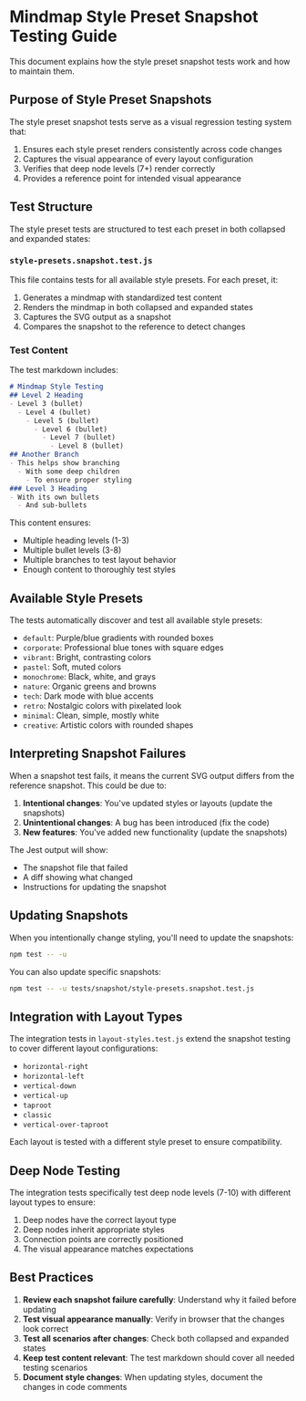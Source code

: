 # Mindmap Style Preset Snapshot Testing Guide

This document explains how the style preset snapshot tests work and how to maintain them.

## Purpose of Style Preset Snapshots

The style preset snapshot tests serve as a visual regression testing system that:

1. Ensures each style preset renders consistently across code changes
2. Captures the visual appearance of every layout configuration
3. Verifies that deep node levels (7+) render correctly
4. Provides a reference point for intended visual appearance

## Test Structure

The style preset tests are structured to test each preset in both collapsed and expanded states:

### `style-presets.snapshot.test.js`

This file contains tests for all available style presets. For each preset, it:

1. Generates a mindmap with standardized test content
2. Renders the mindmap in both collapsed and expanded states
3. Captures the SVG output as a snapshot
4. Compares the snapshot to the reference to detect changes

### Test Content

The test markdown includes:

```markdown
# Mindmap Style Testing
## Level 2 Heading
- Level 3 (bullet)
  - Level 4 (bullet)
    - Level 5 (bullet)
      - Level 6 (bullet)
        - Level 7 (bullet)
          - Level 8 (bullet)
## Another Branch
- This helps show branching
  - With some deep children
    - To ensure proper styling
### Level 3 Heading
- With its own bullets
  - And sub-bullets
```

This content ensures:
- Multiple heading levels (1-3)
- Multiple bullet levels (3-8)
- Multiple branches to test layout behavior
- Enough content to thoroughly test styles

## Available Style Presets

The tests automatically discover and test all available style presets:

- `default`: Purple/blue gradients with rounded boxes
- `corporate`: Professional blue tones with square edges
- `vibrant`: Bright, contrasting colors
- `pastel`: Soft, muted colors
- `monochrome`: Black, white, and grays
- `nature`: Organic greens and browns
- `tech`: Dark mode with blue accents
- `retro`: Nostalgic colors with pixelated look
- `minimal`: Clean, simple, mostly white
- `creative`: Artistic colors with rounded shapes

## Interpreting Snapshot Failures

When a snapshot test fails, it means the current SVG output differs from the reference snapshot. This could be due to:

1. **Intentional changes**: You've updated styles or layouts (update the snapshots)
2. **Unintentional changes**: A bug has been introduced (fix the code)
3. **New features**: You've added new functionality (update the snapshots)

The Jest output will show:
- The snapshot file that failed
- A diff showing what changed
- Instructions for updating the snapshot

## Updating Snapshots

When you intentionally change styling, you'll need to update the snapshots:

```bash
npm test -- -u
```

You can also update specific snapshots:

```bash
npm test -- -u tests/snapshot/style-presets.snapshot.test.js
```

## Integration with Layout Types

The integration tests in `layout-styles.test.js` extend the snapshot testing to cover different layout configurations:

- `horizontal-right` 
- `horizontal-left`
- `vertical-down`
- `vertical-up`
- `taproot`
- `classic`
- `vertical-over-taproot`

Each layout is tested with a different style preset to ensure compatibility.

## Deep Node Testing

The integration tests specifically test deep node levels (7-10) with different layout types to ensure:

1. Deep nodes have the correct layout type
2. Deep nodes inherit appropriate styles
3. Connection points are correctly positioned
4. The visual appearance matches expectations

## Best Practices

1. **Review each snapshot failure carefully**: Understand why it failed before updating
2. **Test visual appearance manually**: Verify in browser that the changes look correct
3. **Test all scenarios after changes**: Check both collapsed and expanded states
4. **Keep test content relevant**: The test markdown should cover all needed testing scenarios
5. **Document style changes**: When updating styles, document the changes in code comments